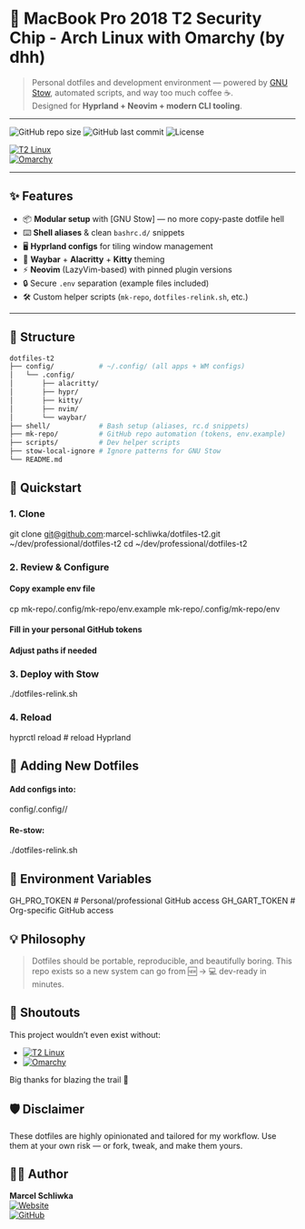 # 🌌 MacBook Pro 2018 T2 Security Chip - Arch Linux with Omarchy (by dhh)

> Personal dotfiles and development environment — powered by [GNU Stow](https://www.gnu.org/software/stow/), automated scripts, and way too much coffee ☕.  
> Designed for **Hyprland + Neovim + modern CLI tooling**.

---

![GitHub repo size](https://img.shields.io/github/repo-size/marcel-schliwka/dotfiles-t2?label=Repo%20Size&color=blueviolet)
![GitHub last commit](https://img.shields.io/github/last-commit/marcel-schliwka/dotfiles-t2?color=green)
![License](https://img.shields.io/badge/license-GLWTS--No--LLMs-red?style=flat-square)

[![T2 Linux](https://img.shields.io/badge/Powered%20by-T2%20Linux-blue?logo=apple)](https://t2linux.org/)  
[![Omarchy](https://img.shields.io/badge/Inspiration-Omarchy-black?logo=github)](https://github.com/basecamp/omarchy)

---

## ✨ Features

- 📦 **Modular setup** with [GNU Stow] — no more copy-paste dotfile hell
- ⌨️ **Shell aliases** & clean `bashrc.d/` snippets
- 🖥️ **Hyprland configs** for tiling window management
- 🎨 **Waybar** + **Alacritty** + **Kitty** theming
- ⚡ **Neovim** (LazyVim-based) with pinned plugin versions
- 🔒 Secure `.env` separation (example files included)
- 🛠️ Custom helper scripts (`mk-repo`, `dotfiles-relink.sh`, etc.)

---

## 📂 Structure

```bash
dotfiles-t2
├── config/           # ~/.config/ (all apps + WM configs)
│   └── .config/
│       ├── alacritty/
│       ├── hypr/
│       ├── kitty/
│       ├── nvim/
│       └── waybar/
├── shell/            # Bash setup (aliases, rc.d snippets)
├── mk-repo/          # GitHub repo automation (tokens, env.example)
├── scripts/          # Dev helper scripts
├── stow-local-ignore # Ignore patterns for GNU Stow
└── README.md
```

## 🚀 Quickstart

### 1. Clone

git clone git@github.com:marcel-schliwka/dotfiles-t2.git ~/dev/professional/dotfiles-t2
cd ~/dev/professional/dotfiles-t2

### 2. Review & Configure

#### Copy example env file

cp mk-repo/.config/mk-repo/env.example mk-repo/.config/mk-repo/env

#### Fill in your personal GitHub tokens

#### Adjust paths if needed

### 3. Deploy with Stow

./dotfiles-relink.sh

### 4. Reload

hyprctl reload # reload Hyprland

## 🧩 Adding New Dotfiles

#### Add configs into:

config/.config/<app>/

#### Re-stow:

./dotfiles-relink.sh

## 🔐 Environment Variables

GH_PRO_TOKEN # Personal/professional GitHub access
GH_GART_TOKEN # Org-specific GitHub access

## 💡 Philosophy

> Dotfiles should be portable, reproducible, and beautifully boring.
> This repo exists so a new system can go from 🆕 → 💻 dev-ready in minutes.

## 🙏 Shoutouts

This project wouldn’t even exist without:

- [![T2 Linux](https://img.shields.io/badge/T2%20Linux-Love%20Your%20Mac-blue?logo=apple)](https://t2linux.org/)
- [![Omarchy](https://img.shields.io/badge/DHH-Omarchy-black?logo=github)](https://github.com/basecamp/omarchy)

Big thanks for blazing the trail 🚀

## 🛡️ Disclaimer

These dotfiles are highly opinionated and tailored for my workflow.
Use them at your own risk — or fork, tweak, and make them yours.

## 👨‍💻 Author

**Marcel Schliwka**  
[![Website](https://img.shields.io/badge/Website-marcelschliwka.de-blue?style=flat&logo=google-chrome&logoColor=white)](https://marcelschliwka.de)  
[![GitHub](https://img.shields.io/badge/GitHub-marcel--schliwka-black?style=flat&logo=github)](https://github.com/marcel-schliwka)
